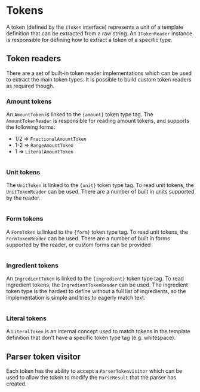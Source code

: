 # Tokens

A token (defined by the `IToken` interface) represents a unit of a template definition
that can be extracted from a raw string. An `ITokenReader` instance is responsible for
defining how to extract a token of a specific type.

## Token readers

There are a set of built-in token reader implementations which can be used to extract the
main token types. It is possible to build custom token readers as required though.

### Amount tokens

An `AmountToken` is linked to the `{amount}` token type tag. The `AmountTokenReader` is responsible
for reading amount tokens, and supports the following forms:

- 1/2 => `FractionalAmountToken`
- 1-2 => `RangeAmountToken`
- 1   => `LiteralAmountToken`

```cs --region "amount-token" --source-file ../RecipeIngredientParser.Documentation/Program.cs --project ../RecipeIngredientParser.Documentation/RecipeIngredientParser.Documentation.csproj
```

### Unit tokens

The `UnitToken` is linked to the `{unit}` token type tag. To read unit tokens, the `UnitTokenReader` can be used. There are a number
of built in units supported by the reader.

```cs --region "unit-token" --source-file ../RecipeIngredientParser.Documentation/Program.cs --project ../RecipeIngredientParser.Documentation/RecipeIngredientParser.Documentation.csproj
```

### Form tokens

A `FormToken` is linked to the `{form}` token type tag. To read unit tokens, the `FormTokenReader` can be used. There are a number
of built in forms supported by the reader, or custom forms can be provided

```cs --region "form-token" --source-file ../RecipeIngredientParser.Documentation/Program.cs --project ../RecipeIngredientParser.Documentation/RecipeIngredientParser.Documentation.csproj
```

### Ingredient tokens

An `IngredientToken` is linked to the `{ingredient}` token type tag. To read ingredient tokens, the `IngredientTokenReader` can be used. 
The ingredient token type is the hardest to define without a full list of ingredients, so the implementation is simple and tries to eagerly match text.

```cs --region "ingredient-token" --source-file ../RecipeIngredientParser.Documentation/Program.cs --project ../RecipeIngredientParser.Documentation/RecipeIngredientParser.Documentation.csproj
```

### Literal tokens

A `LiteralToken` is an internal concept used to match tokens in the template definition that don't have a specific token type tag (e.g. whitespace).

## Parser token visitor

Each token has the ability to accept a `ParserTokenVisitor` which can be used to allow the token to modify the `ParseResult`
that the parser has created. 